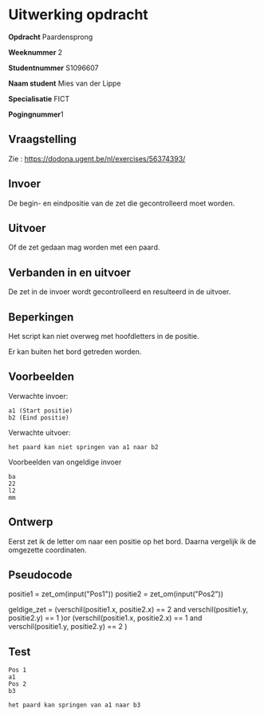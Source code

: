 # Uitwerking opdracht
**Opdracht** Paardensprong

**Weeknummer** 2

**Studentnummer** S1096607

**Naam student** Mies van der Lippe

**Specialisatie** FICT

**Pogingnummer**1

## Vraagstelling
Zie : https://dodona.ugent.be/nl/exercises/56374393/

## Invoer
De begin- en eindpositie van de zet die gecontrolleerd moet worden.   

## Uitvoer
Of de zet gedaan mag worden met een paard.  

## Verbanden in en uitvoer
De zet in de invoer wordt gecontrolleerd en resulteerd in de uitvoer.  

## Beperkingen
Het script kan niet overweg met hoofdletters in de positie.

Er kan buiten het bord getreden worden. 

## Voorbeelden
Verwachte invoer: 
```
a1 (Start positie)
b2 (Eind positie)
```
Verwachte uitvoer:
```
het paard kan niet springen van a1 naar b2
```
Voorbeelden van ongeldige invoer
```
ba
22
l2
mm
```
## Ontwerp
Eerst zet ik de letter om naar een positie op het bord. Daarna  vergelijk ik de
omgezette coordinaten. 

## Pseudocode
positie1 = zet_om(input("Pos1"))
positie2 = zet_om(input("Pos2"))

geldige_zet = (verschil(positie1.x, positie2.x) == 2 and 
verschil(positie1.y, positie2.y) == 1 )or (verschil(positie1.x, positie2.x) == 
1 and verschil(positie1.y, positie2.y) == 2 ) 
 
## Test
```
Pos 1
a1
Pos 2
b3
```
```
het paard kan springen van a1 naar b3
```
